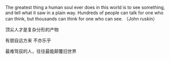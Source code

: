The greatest thing a human soul ever does in this world is to see something, 
and tell what it saw in a plain way. Hundreds of people can talk for one who 
can think, but thousands can think for one who can see. （John ruskin）

顶尖人才是复杂分形的产物

有朋自远方来 不亦乐乎

最难驾驭的人，往往最能颠覆旧世界
